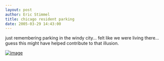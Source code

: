 ```yaml
---
layout: post
author: Eric Stimmel
title: chicago resident parking
date: 2005-03-29 14:43:00
--- 
```



just remembering parking in the windy city... felt like we were living there... guess this might have helped contribute to that illusion.

[![image][]][1]

  [image]: http://photos1.blogger.com/img/5/3283/320/chicago%20parking.jpg
  [1]: http://photos1.blogger.com/img/5/3283/640/chicago%20parking.jpg


